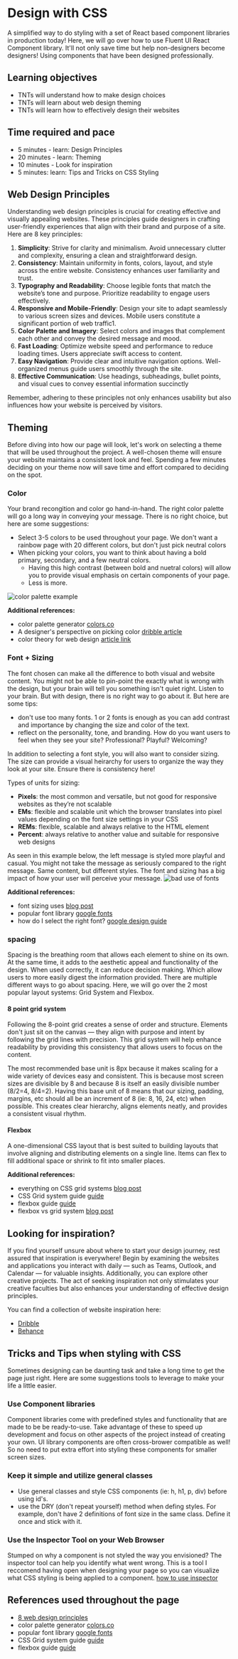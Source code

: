 # Design with CSS

A simplified way to do styling with a set of React based component libraries in production today! 
Here, we will go over how to use Fluent UI React Component library. It'll not only save time but help non-designers become designers! Using components that have been designed professionally. 


## Learning objectives

* TNTs will understand how to make design choices 
* TNTs will learn about web design theming 
* TNTs will learn how to effectively design their websites

## Time required and pace

* 5 minutes - learn: Design Principles
* 20 minutes - learn: Theming
* 10 minutes - Look for inspiration 
* 5 minutes: learn: Tips and Tricks on CSS Styling 

## Web Design Principles 
Understanding web design principles is crucial for creating effective and visually appealing websites. These principles guide designers in crafting user-friendly experiences that align with their brand and purpose of a site. Here are 8 key principles:

1. **Simplicity**: Strive for clarity and minimalism. Avoid unnecessary clutter and complexity, ensuring a clean and straightforward design.
2. **Consistency**: Maintain uniformity in fonts, colors, layout, and style across the entire website. Consistency enhances user familiarity and trust.
3. **Typography and Readability**: Choose legible fonts that match the website’s tone and purpose. Prioritize readability to engage users effectively.
4. **Responsive and Mobile-Friendly**: Design your site to adapt seamlessly to various screen sizes and devices. Mobile users constitute a significant portion of web traffic1.
5. **Color Palette and Imagery**: Select colors and images that complement each other and convey the desired message and mood.
6. **Fast Loading**: Optimize website speed and performance to reduce loading times. Users appreciate swift access to content.
7. **Easy Navigation**: Provide clear and intuitive navigation options. Well-organized menus guide users smoothly through the site.
8. **Effective Communication**: Use headings, subheadings, bullet points, and visual cues to convey essential information succinctly

Remember, adhering to these principles not only enhances usability but also influences how your website is perceived by visitors.

## Theming
Before diving into how our page will look, let's work on selecting a theme that will be used throughout the project. A well-chosen theme will ensure your website maintains a consistent look and feel. Spending a few minutes deciding on your theme now will save time and effort compared to deciding on the spot.

### Color
Your brand recongition and color go hand-in-hand. The right color palette will go a long way in conveying your message. There is no right choice, but here are some suggestions:
- Select 3-5 colors to be used throughout your page. We don't want a rainbow page with 20 different colors, but don't just pick neutral colors
- When picking your colors, you want to think about having a bold primary, secondary, and a few neutral colors. 
  - Having this high contrast (between bold and nuetral colors) will allow you to provide visual emphasis on certain components of your page. 
  - Less is more. 

![color palette example](images\color-palette-example.png)

**Additional references:**
- color palette generator [colors.co](https://coolors.co/)
- A designer's perspective on picking color [dribble article](https://dribbble.com/stories/2018/12/19/choosing-colors-for-web-design-a-practical-ui-color-application-guide)
- color theory for web design [article link](https://elementor.com/blog/color-theory-web-design/)

### Font + Sizing 
The font chosen can make all the difference to both visual and website content. You might not be able to pin-point the exactly what is wrong with the design, but your brain will tell you something isn't quiet right. Listen to your brain. But with design, there is no right way to go about it. But here are some tips: 
- don't use too many fonts. 1 or 2 fonts is enough as you can add contrast and importance by changing the size and color of the text. 
- reflect on the personality, tone, and branding. How do you want users to feel when they see your site? Professional? Playful? Welcoming? 

In addition to selecting a font style, you will also want to consider sizing. The size can provide a visual heirarchy for users to organize the way they look at your site. Ensure there is consistency here! 

Types of units for sizing:  
- **Pixels**: the most common and versatile, but not good for responsive websites as they’re not scalable
- **EMs**: flexible and scalable unit which the browser translates into pixel values depending on the font size settings in your CSS
- **REMs**: flexible, scalable and always relative to the HTML element
- **Percent**: always relative to another value and suitable for responsive web designs

As seen in this example below, the left message is styled more playful and casual. You might not take the message as seriously compared to the right message. Same content, but different styles. The font and sizing has a big impact of how your user will perceive your message.
![bad use of fonts](images/font-comparision.png)

**Additional references:**
- font sizing uses [blog post](https://medium.com/@milansavov/pixels-vs-em-vs-rem-vs-percent-when-and-why-to-use-each-630c8246fa97)
- popular font library [google fonts](https://fonts.google.com/) 
- how do I select the right font? [google design guide](https://design.google/library/choosing-web-fonts-beginners-guide)

### spacing 
Spacing is the breathing room that allows each element to shine on its own. At the same time, it adds to the aesthetic appeal and functionality of the design. When used correctly, it can reduce decision making. Which allow users to more easily digest the information provided. There are multiple different ways to go about spacing. Here, we will go over the 2 most popular layout systems: Grid System and Flexbox. 

#### 8 point grid system
Following the 8-point grid creates a sense of order and structure. Elements don't just sit on the canvas — they align with purpose and intent by following the grid lines with precision. This grid system will help enhance readability by providing this consistency that allows users to focus on the content. 

The most recommended base unit is 8px because it makes scaling for a wide variety of devices easy and consistent. This is because most screen sizes are divisible by 8 and because 8 is itself an easily divisible number (8/2=4, 8/4=2). Having this base unit of 8 means that our sizing, padding, margins, etc should all be an increment of 8 (ie: 8, 16, 24, etc) when possible. This creates clear hierarchy, aligns elements neatly, and provides a consistent visual rhythm.

#### Flexbox
A one-dimensional CSS layout that is best suited to building layouts that involve aligning and distributing elements on a single line. Items can flex to fill additional space or shrink to fit into smaller places. 

**Additional references:**
- everything on CSS grid systems [blog post](https://medium.com/design-with-figma/everything-you-need-to-know-as-a-ui-designer-about-spacing-layout-grids-2bc269e12321)
- CSS Grid system guide [guide](https://css-tricks.com/snippets/css/complete-guide-grid/)
- flexbox guide [guide](https://css-tricks.com/snippets/css/a-guide-to-flexbox/)
- flexbox vs grid system [blog post](https://www.makeuseof.com/css-flexbox-grid-which/)

## Looking for inspiration? 
If you find yourself unsure about where to start your design journey, rest assured that inspiration is everywhere! Begin by examining the websites and applications you interact with daily — such as Teams, Outlook, and Calendar — for valuable insights. Additionally, you can explore other creative projects. The act of seeking inspiration not only stimulates your creative faculties but also enhances your understanding of effective design principles.

You can find a collection of website inspiration here:
- [Dribble](https://dribbble.com/)
- [Behance](https://www.behance.net/)

## Tricks and Tips when styling with CSS 
Sometimes designing can be daunting task and take a long time to get the page just right. Here are some suggestions tools to leverage to make your life a little easier. 

### Use Component libraries 
Component libraries  come with predefined styles and functionality that are made to be be ready-to-use. Take advantage of these to speed up development and focus on other aspects of the project instead of creating your own. UI library components are often cross-brower compatible as well! So no need to put extra effort into styling these components for smaller screen sizes. 

### Keep it simple and utilize general classes
- Use general classes and style CSS components (ie: h, h1, p, div) before using id's. 
- use the DRY (don't repeat yourself) method when defing styles. For example, don't have 2 definitions of font size in the same class. Define it once and stick with it. 

### Use the Inspector Tool on your Web Browser  
Stumped on why a component is not styled the way you envisioned? The inspector tool can help you identify what went wrong. This is a tool I reccomend having open when designing your page so you can visualize what CSS styling is being applied to a component. [how to use inspector](https://www.freecodecamp.org/news/how-to-use-css-overview-in-chrome-developer-tools/)

## References used throughout the page
- [8 web design principles](https://wpastra.com/guides-and-tutorials/good-website-design/#:~:text=8%20website%20design%20principles%201%201.%20Simple%20is,7.%20Easy%20navigation%20...%208%208.%20Communication%20)
- color palette generator [colors.co](https://coolors.co/)
- popular font library [google fonts](https://fonts.google.com/) 
- CSS Grid system guide [guide](https://css-tricks.com/snippets/css/complete-guide-grid/)
- flexbox guide [guide](https://css-tricks.com/snippets/css/a-guide-to-flexbox/)